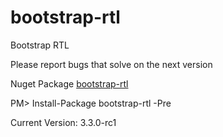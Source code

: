bootstrap-rtl
=============

Bootstrap RTL

Please report bugs that solve on the next version

Nuget Package [bootstrap-rtl](https://www.nuget.org/packages/bootstrap-rtl/3.3.0-rc1)

PM> Install-Package bootstrap-rtl -Pre 


Current Version: 3.3.0-rc1
